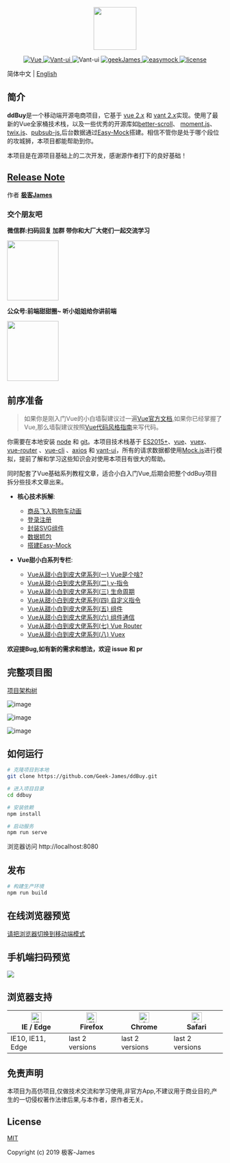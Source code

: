 <div align=center>
<img src="http://518taole.7-orange.cn/geek3.png" width = "100" height = "100" div align=center />
</div>
<p align="center">
  <a href="https://github.com/vuejs/vue">
    <img src="https://img.shields.io/badge/Vue-2.6.10-brightgreen.svg" alt="Vue">
  </a>
  <a href="https://youzan.github.io/vant/#/zh-CN/intro">
    <img src="https://img.shields.io/badge/Vant--UI-2.7.0-brightgreen.svg" alt="Vant-ui">
  </a>
  <img src="https://img.shields.io/badge/Node-8.9+-brightgreen.svg" alt="Vant-ui">
   <a href="https://github.com/Geek-James">
    <img src="https://img.shields.io/badge/build-passing-green.svg" alt="geekJames">
  </a>
  <a href="https://github.com/easy-mock/easy-mock">
    <img src="https://img.shields.io/badge/EasyMock-1.6.0-brightgreen.svg" alt="easymock">
  </a>
    <a href="https://github.com/Geek-James/ddBuy/blob/master/LICENSE">
    <img src="https://img.shields.io/github/license/mashape/apistatus.svg" alt="license">
  </a>
</p>

简体中文 | [English](https://github.com/Geek-James/ddBuy/blob/master/README.en.md)

## 简介

**ddBuy**是一个移动端开源电商项目，它基于 [vue 2.x](https://github.com/vuejs/vue) 和 [vant 2.x](https://youzan.github.io/vant/#/zh-CN/intro)实现。使用了最新的Vue全家桶技术栈，以及一些优秀的开源库如[better-scroll](http://ustbhuangyi.github.io/better-scroll/doc/api.html)、 [moment.js](https://github.com/moment/moment/)、[twix.js](https://github.com/icambron/twix.js)、[pubsub-js](https://github.com/mroderick/PubSubJS),后台数据通过[Easy-Mock](https://github.com/easy-mock/easy-mock)搭建。相信不管你是处于哪个段位的攻城狮，本项目都能帮助到你。

本项目是在源项目基础上的二次开发，感谢源作者打下的良好基础！

## [Release Note](https://github.com/Geek-James/ddBuy/releases)

作者 **[极客James](https://juejin.im/user/5c4ebc72e51d4511dc7306ce)**

### 交个朋友吧

**微信群:扫码回复 加群 带你和大厂大佬们一起交流学习**
<div>
<img src="http://518taole.7-orange.cn/weixing.png" width = "120" height = "140" />
</div>

**公众号:前端甜甜圈~ 听小姐姐给你讲前端**
<div>
<img src="http://518taole.7-orange.cn/wxqrcode.jpg" width = "120" height = "140" />
</div>

## 前序准备

>如果你是刚入门Vue的小白墙裂建议过一遍[Vue官方文档](https://cn.vuejs.org/),如果你已经掌握了Vue,那么墙裂建议按照[Vue代码风格指南](https://cn.vuejs.org/v2/style-guide/)来写代码。

你需要在本地安装 [node](http://nodejs.org/) 和 [git](https://git-scm.com/)。本项目技术栈基于 [ES2015+](http://es6.ruanyifeng.com/)、[vue](https://cn.vuejs.org/index.html)、[vuex](https://vuex.vuejs.org/zh-cn/)、[vue-router](https://router.vuejs.org/zh-cn/) 、[vue-cli](https://github.com/vuejs/vue-cli) 、[axios](https://github.com/axios/axios) 和 [vant-ui](https://youzan.github.io/vant/#/zh-CN/intro)，所有的请求数据都使用[Mock.js](https://github.com/nuysoft/Mock)进行模拟，提前了解和学习这些知识会对使用本项目有很大的帮助。

同时配套了Vue基础系列教程文章，适合小白入门Vue,后期会把整个ddBuy项目拆分些技术文章出来。

- **核心技术拆解**:
  - [商品飞入购物车动画](https://juejin.im/post/5dd55fd2f265da47dd1af944?utm_source=gold_browser_extension)
  - [登录注册](https://juejin.im/post/5dafc91a6fb9a04e4047a713)
  - [封装SVG组件](https://juejin.im/post/5dea5745f265da33bd496f50)
  - [数据抓包](https://juejin.im/post/5d7f097fe51d453b8b5fa680)
  - [搭建Easy-Mock](https://juejin.im/post/5d75f79df265da038f4834b2)

- **Vue甜小白系列专栏**:
    - [Vue从甜小白到皮大佬系列(一) Vue是个啥?](https://juejin.im/post/5d64f31ae51d4561db5e3a74)
    - [Vue从甜小白到皮大佬系列(二) v-指令](https://juejin.im/post/5d652fb351882505a87a976b)
    - [Vue从甜小白到皮大佬系列(三) 生命周期
](https://juejin.im/post/5d6675716fb9a06b10273c1c)
    - [Vue从甜小白到皮大佬系列(四) 自定义指令
](https://juejin.im/post/5d673ad7f265da03934bf266)
    - [Vue从甜小白到皮大佬系列(五) 组件
](https://juejin.im/post/5d67eac7e51d453c12504e3a)
    - [Vue从甜小白到皮大佬系列(六) 组件通信
](https://juejin.im/post/5d699e2b6fb9a06ae3727746)
    - [Vue从甜小白到皮大佬系列(七) Vue Router
](https://juejin.im/post/5d6e6f366fb9a06b32609021)
    - [Vue从甜小白到皮大佬系列(八) Vuex](https://juejin.im/post/5d6f5801f265da03da24b365)

**欢迎提Bug,如有新的需求和想法，欢迎 issue 和 pr**

## 完整项目图
[项目架构树](https://github.com/Geek-James/ddBuy/blob/master/README.structure.md)

![image](http://518taole.7-orange.cn/homePage.jpg)

![image](http://518taole.7-orange.cn/categorytwo.jpg)

![image](http://518taole.7-orange.cn/myOrder.jpg)

## 如何运行

```bash
# 克隆项目到本地
git clone https://github.com/Geek-James/ddBuy.git

# 进入项目目录
cd ddbuy

# 安装依赖
npm install

# 启动服务
npm run serve
```

浏览器访问 http://localhost:8080

## 发布

```bash
# 构建生产环境
npm run build
```

## 在线浏览器预览

[请把浏览器切换到移动端模式](http://ddbuy.7-orange.cn)

## 手机端扫码预览
![](http://518taole.7-orange.cn/qrcode.gif)

## 浏览器支持

| [<img src="https://raw.githubusercontent.com/alrra/browser-logos/master/src/edge/edge_48x48.png" alt="IE / Edge" width="24px" height="24px" />](https://godban.github.io/browsers-support-badges/)</br>IE / Edge | [<img src="https://raw.githubusercontent.com/alrra/browser-logos/master/src/firefox/firefox_48x48.png" alt="Firefox" width="24px" height="24px" />](https://godban.github.io/browsers-support-badges/)</br>Firefox | [<img src="https://raw.githubusercontent.com/alrra/browser-logos/master/src/chrome/chrome_48x48.png" alt="Chrome" width="24px" height="24px" />](https://godban.github.io/browsers-support-badges/)</br>Chrome | [<img src="https://raw.githubusercontent.com/alrra/browser-logos/master/src/safari/safari_48x48.png" alt="Safari" width="24px" height="24px" />](https://godban.github.io/browsers-support-badges/)</br>Safari |
| --------- | --------- | --------- | --------- |
| IE10, IE11, Edge| last 2 versions| last 2 versions| last 2 versions

## 免责声明
本项目为高仿项目,仅做技术交流和学习使用,非官方App,不建议用于商业目的,产生的一切侵权著作法律后果,与本作者，原作者无关。

## License

[MIT](https://github.com/Geek-James/ddBuy/blob/master/LICENSE)

Copyright (c) 2019 极客-James
